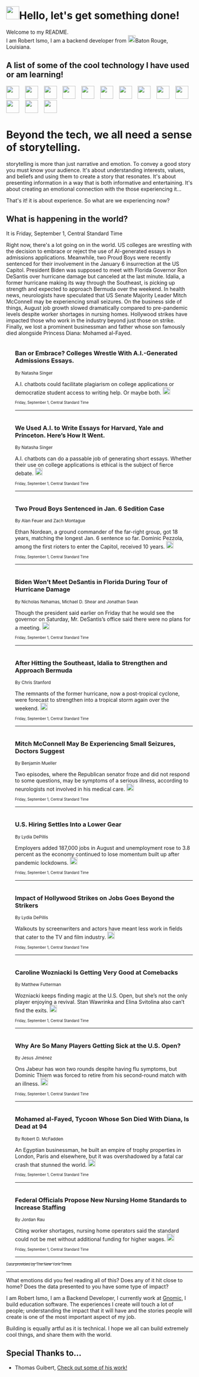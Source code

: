 <h1><img src="https://emojis.slackmojis.com/emojis/images/1643514375/3493/hot-coffee.gif?1643514375" width="35"/>Hello, let's get something done!</h1>

<p>Welcome to my README.<br/>
I am Robert Ismo, I am a backend developer from <img src="https://emojis.slackmojis.com/emojis/images/1638395689/50435/moulin_rouge.png?1638395689" width="20"/>Baton Rouge, Louisiana.</p>
<h2>A list of some of the cool technology I have used or am learning!</h2>
<p>
<img src="https://emojis.slackmojis.com/emojis/images/1643516091/21142/meow_bongotap.gif?1643516091" width="35" alt="">
<img src="https://img.shields.io/badge/Favorite%20Frontend%20Framework-SvelteKit-f83903" alt="">
<img src="https://img.shields.io/badge/Second%20Favorite-Vue-40b581" alt="">
<img src="https://img.shields.io/badge/Most%20Used%20Runtime-Nodejs-78b061" alt="">
<img src="https://emojis.slackmojis.com/emojis/images/1643517416/34482/fire.gif?1643517416" width="35" alt="">
<img src="https://img.shields.io/badge/Javascript%20But%20Better-Typescript-0078ca" alt="">
<img src="https://img.shields.io/badge/Favorite%20Language-Elixir-3e244d" alt="">
<img src="https://img.shields.io/badge/Containerize%20Everything-Docker-6ac9ef" alt="">
<img src="https://emojis.slackmojis.com/emojis/images/1643514596/5999/meow_party.gif?1643514596" width="35" alt="">
<img src="https://img.shields.io/badge/API%20Love%20Language-Graphql-de32a5" alt="">
<img src="https://img.shields.io/badge/Our%20Favorite%20Version%20Controller-Git-e94f33" alt="">
<img src="https://img.shields.io/badge/Favorite%20Database-Redis-d42d1d" alt="">
<img src="https://emojis.slackmojis.com/emojis/images/1643514559/5584/deployparrot.gif?1643514559" width="35" alt="">
<img src="https://img.shields.io/badge/Container%20Interstate-RabbitMQ-f66200" alt="">
<img src="https://img.shields.io/badge/Gotta%20Learn-Kubernetes-316adf" alt="">
<img src="https://img.shields.io/badge/Really%20Mature%20Now-WASM-654fef" alt="">
<img src="https://emojis.slackmojis.com/emojis/images/1666642497/61942/dance_vibe.gif?1666642497" width="35" alt="">
<img src="https://img.shields.io/badge/For%20My%20M1-ARM64-657d96" alt="">
<img src="https://img.shields.io/badge/Loving%20This%20So%20Much-TailwindCSS-17bcb5" alt="">
<img src="https://img.shields.io/badge/Cool%20Build%20Tool-Vite-f9cb24" alt="">
<img src="https://emojis.slackmojis.com/emojis/images/1669231376/62819/working-on-it.gif?1669231376" width="35" alt="">
<img src="https://img.shields.io/badge/Fun%20and%20Easy%20Database-MongoDB-5f8c49" alt="">
<img src="https://img.shields.io/badge/JS%20Life%20Support-NPM-c73737" alt="">
<img src="https://img.shields.io/badge/I%20Liked%20It-DynamoDB-0073b9" alt="">
<img src="https://emojis.slackmojis.com/emojis/images/1643514045/46/question.gif?1643514045" width="35" alt="">
<img src="https://img.shields.io/badge/cool-React-60d6f9" alt="">
<img src="https://img.shields.io/badge/Future%20Big%20Project-Lambda-f37e00" alt="">
<img src="https://img.shields.io/badge/NPM%20But%20Better-PNPM-f1aa07" alt="">
<img src="https://emojis.slackmojis.com/emojis/images/1643514943/9662/fbwow.gif?1643514943" width="35" alt="">
<img src="https://img.shields.io/badge/First%20Language-C-662079" alt="">
<img src="https://img.shields.io/badge/Where%20I%20Deploy%20Frontend-Vercel-000000" alt="">
<img src="https://img.shields.io/badge/Who%20Does%20not%20Want%20an%20App-Swift-f9492a" alt="">
<img src="https://emojis.slackmojis.com/emojis/images/1643514058/151/javascript.png?1643514058" width="35" alt="">
<img src="https://img.shields.io/badge/cool-Python-fbd542" alt="">
<img src="https://img.shields.io/badge/Favorite%20Something-Stripe-656cdc" alt="">
<img src="https://img.shields.io/badge/Of%20Course-HTML5-ed6327" alt="">
<img src="https://emojis.slackmojis.com/emojis/images/1660415405/60731/bomb.gif?1660415405" width="35" alt="">
<img src="https://img.shields.io/badge/hate-CSS-2964ec" alt="">
<img src="https://img.shields.io/badge/Learning-CircleCI-141215" alt="">
<img src="https://img.shields.io/badge/Learning-Rust-fbbb3b" alt="">
<img src="https://emojis.slackmojis.com/emojis/images/1660415397/60712/writing-hand.gif?1660415397" width="35" alt="">
<img src="https://img.shields.io/badge/Dev%20Browser%20of%20Choice-Firefox-cc4e26" alt="">
<img src="https://img.shields.io/badge/Recoverying%20From%20Windows-UNIX-1781e3" alt="">
<img src="https://img.shields.io/badge/LOVE-LogSeq-90c1c2" alt="">
<img src="https://emojis.slackmojis.com/emojis/images/1643514066/223/kirby.gif?1643514066" width="35" alt="">
<img src="https://img.shields.io/badge/Daily%20Driver-MacOS-e6e6e8" alt="">
<img src="https://img.shields.io/badge/Git%20Server-Github-000000" alt="">
<img src="https://img.shields.io/badge/enjoyable-EC2-f17428" alt="">
<img src="https://emojis.slackmojis.com/emojis/images/1643514239/2069/excited.gif?1643514239" width="35" alt="">
</p>
<h1>Beyond the tech, we all need a sense of storytelling.</h1>
<p>storytelling is more than just narrative and emotion. To convey a good story you must know your audience. It's about understanding interests, values, and beliefs and using them to create a story that resonates. It's about presenting information in a way that is both informative and entertaining. It's about creating an emotional connection with the those experiencing it...</p>
<p>That's it! it is about experience. So what are we experiencing now?</p>
<h2>What is happening in the world?</h2>
<p>It is Friday, September 1, Central Standard Time</p>
<p>
Right now, there&#39;s a lot going on in the world. US colleges are wrestling with the decision to embrace or reject the use of AI-generated essays in admissions applications. Meanwhile, two Proud Boys were recently sentenced for their involvement in the January 6 insurrection at the US Capitol. President Biden was supposed to meet with Florida Governor Ron DeSantis over hurricane damage but canceled at the last minute. Idalia, a former hurricane making its way through the Southeast, is picking up strength and expected to approach Bermuda over the weekend. In health news, neurologists have speculated that US Senate Majority Leader Mitch McConnell may be experiencing small seizures. On the business side of things, August job growth slowed dramatically compared to pre-pandemic levels despite worker shortages in nursing homes. Hollywood strikes have impacted those who work in the industry beyond just those on strike. Finally, we lost a prominent businessman and father whose son famously died alongside Princess Diana: Mohamed al-Fayed.</p>
<ol>
<img src="https://img.shields.io/badge/-business-blue" alt="">
<h3>Ban or Embrace? Colleges Wrestle With A.I.-Generated Admissions Essays.</h3>
<sub>By Natasha Singer</sub>
<p>A.I. chatbots could facilitate plagiarism on college applications or democratize student access to writing help. Or maybe both.  <a href="https://nyti.ms/44EBjxo"><img src="https://developer.nytimes.com/files/poweredby_nytimes_30b.png?v=1583354208352" height="20"></a></p>
<sub><sub>Friday, September 1, Central Standard Time</sub></sub>
<hr/>
<img src="https://img.shields.io/badge/-business-blue" alt="">
<h3>We Used A.I. to Write Essays for Harvard, Yale and Princeton. Here’s How It Went.</h3>
<sub>By Natasha Singer</sub>
<p>A.I. chatbots can do a passable job of generating short essays. Whether their use on college applications is ethical is the subject of fierce debate.  <a href="https://nyti.ms/3R3OHIo"><img src="https://developer.nytimes.com/files/poweredby_nytimes_30b.png?v=1583354208352" height="20"></a></p>
<sub><sub>Friday, September 1, Central Standard Time</sub></sub>
<hr/>
<img src="https://img.shields.io/badge/-us-blue" alt="">
<h3>Two Proud Boys Sentenced in Jan. 6 Sedition Case</h3>
<sub>By Alan Feuer and Zach Montague</sub>
<p>Ethan Nordean, a ground commander of the far-right group, got 18 years, matching the longest Jan. 6 sentence so far. Dominic Pezzola, among the first rioters to enter the Capitol, received 10 years.  <a href="https://nyti.ms/3L14R1q"><img src="https://developer.nytimes.com/files/poweredby_nytimes_30b.png?v=1583354208352" height="20"></a></p>
<sub><sub>Friday, September 1, Central Standard Time</sub></sub>
<hr/>
<img src="https://img.shields.io/badge/-us-blue" alt="">
<h3>Biden Won’t Meet DeSantis in Florida During Tour of Hurricane Damage</h3>
<sub>By Nicholas Nehamas, Michael D. Shear and Jonathan Swan</sub>
<p>Though the president said earlier on Friday that he would see the governor on Saturday, Mr. DeSantis’s office said there were no plans for a meeting.  <a href="https://nyti.ms/45WiwhZ"><img src="https://developer.nytimes.com/files/poweredby_nytimes_30b.png?v=1583354208352" height="20"></a></p>
<sub><sub>Friday, September 1, Central Standard Time</sub></sub>
<hr/>
<img src="https://img.shields.io/badge/-world-blue" alt="">
<h3>After Hitting the Southeast, Idalia to Strengthen and Approach Bermuda</h3>
<sub>By Chris Stanford</sub>
<p>The remnants of the former hurricane, now a post-tropical cyclone, were forecast to strengthen into a tropical storm again over the weekend.  <a href="https://nyti.ms/45DH1kr"><img src="https://developer.nytimes.com/files/poweredby_nytimes_30b.png?v=1583354208352" height="20"></a></p>
<sub><sub>Friday, September 1, Central Standard Time</sub></sub>
<hr/>
<img src="https://img.shields.io/badge/-health-blue" alt="">
<h3>Mitch McConnell May Be Experiencing Small Seizures, Doctors Suggest</h3>
<sub>By Benjamin Mueller</sub>
<p>Two episodes, where the Republican senator froze and did not respond to some questions, may be symptoms of a serious illness, according to neurologists not involved in his medical care.  <a href="https://nyti.ms/3qUBkPU"><img src="https://developer.nytimes.com/files/poweredby_nytimes_30b.png?v=1583354208352" height="20"></a></p>
<sub><sub>Friday, September 1, Central Standard Time</sub></sub>
<hr/>
<img src="https://img.shields.io/badge/-business-blue" alt="">
<h3>U.S. Hiring Settles Into a Lower Gear</h3>
<sub>By Lydia DePillis</sub>
<p>Employers added 187,000 jobs in August and unemployment rose to 3.8 percent as the economy continued to lose momentum built up after pandemic lockdowns.  <a href="https://nyti.ms/3EF05Df"><img src="https://developer.nytimes.com/files/poweredby_nytimes_30b.png?v=1583354208352" height="20"></a></p>
<sub><sub>Friday, September 1, Central Standard Time</sub></sub>
<hr/>
<img src="https://img.shields.io/badge/-business-blue" alt="">
<h3>Impact of Hollywood Strikes on Jobs Goes Beyond the Strikers</h3>
<sub>By Lydia DePillis</sub>
<p>Walkouts by screenwriters and actors have meant less work in fields that cater to the TV and film industry.  <a href="https://nyti.ms/3R9bmTL"><img src="https://developer.nytimes.com/files/poweredby_nytimes_30b.png?v=1583354208352" height="20"></a></p>
<sub><sub>Friday, September 1, Central Standard Time</sub></sub>
<hr/>
<img src="https://img.shields.io/badge/-sports-blue" alt="">
<h3>Caroline Wozniacki Is Getting Very Good at Comebacks</h3>
<sub>By Matthew Futterman</sub>
<p>Wozniacki keeps finding magic at the U.S. Open, but she’s not the only player enjoying a revival. Stan Wawrinka and Elina Svitolina also can’t find the exits.  <a href="https://nyti.ms/3qVDCyq"><img src="https://developer.nytimes.com/files/poweredby_nytimes_30b.png?v=1583354208352" height="20"></a></p>
<sub><sub>Friday, September 1, Central Standard Time</sub></sub>
<hr/>
<img src="https://img.shields.io/badge/-sports-blue" alt="">
<h3>Why Are So Many Players Getting Sick at the U.S. Open?</h3>
<sub>By Jesus Jiménez</sub>
<p>Ons Jabeur has won two rounds despite having flu symptoms, but Dominic Thiem was forced to retire from his second-round match with an illness.  <a href="https://nyti.ms/3Z3hAGI"><img src="https://developer.nytimes.com/files/poweredby_nytimes_30b.png?v=1583354208352" height="20"></a></p>
<sub><sub>Friday, September 1, Central Standard Time</sub></sub>
<hr/>
<img src="https://img.shields.io/badge/-business-blue" alt="">
<h3>Mohamed al-Fayed, Tycoon Whose Son Died With Diana, Is Dead at 94</h3>
<sub>By Robert D. McFadden</sub>
<p>An Egyptian businessman, he built an empire of trophy properties in London, Paris and elsewhere, but it was overshadowed by a fatal car crash that stunned the world.  <a href="https://nyti.ms/3Z2Vrba"><img src="https://developer.nytimes.com/files/poweredby_nytimes_30b.png?v=1583354208352" height="20"></a></p>
<sub><sub>Friday, September 1, Central Standard Time</sub></sub>
<hr/>
<img src="https://img.shields.io/badge/-health-blue" alt="">
<h3>Federal Officials Propose New Nursing Home Standards to Increase Staffing</h3>
<sub>By Jordan Rau</sub>
<p>Citing worker shortages, nursing home operators said the standard could not be met without additional funding for higher wages.  <a href="https://nyti.ms/3PlhFlF"><img src="https://developer.nytimes.com/files/poweredby_nytimes_30b.png?v=1583354208352" height="20"></a></p>
<sub><sub>Friday, September 1, Central Standard Time</sub></sub>
<hr/>
</ol>
<a href="https://developer.nytimes.com"><sub><sub>Data provided by The New York Times</sub></sub></a>
<hr/>
<p>What emotions did you feel reading all of this? Does any of it hit close to home? Does the data presented to you have some type of impact?</p>
<p>I am Robert Ismo, I am a Backend Developer, I currently work at <a href="https://gnomic.education/">Gnomic</a>, I build education software. The experiences I create will touch a lot of people; understanding the impact that it will have and the stories people will create is one of the most important aspect of my job.</p>
<p>Building is equally artful as it is technical. I hope we all can build extremely cool things, and share them with the world.</p>
<h2>Special Thanks to...</h2>
<ul>
<li>Thomas Guibert, <a href="https://github.com/thmsgbrt/thmsgbrt">Check out some of his work!</a></li>
</ul>